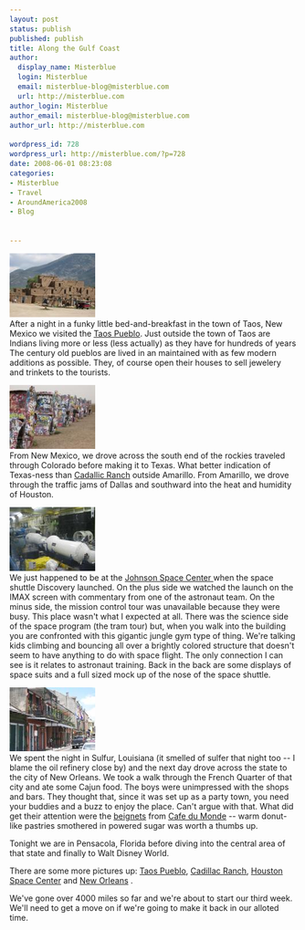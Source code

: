 ```yaml
---
layout: post
status: publish
published: publish
title: Along the Gulf Coast
author:
  display_name: Misterblue
  login: Misterblue
  email: misterblue-blog@misterblue.com
  url: http://misterblue.com
author_login: Misterblue
author_email: misterblue-blog@misterblue.com
author_url: http://misterblue.com

wordpress_id: 728
wordpress_url: http://misterblue.com/?p=728
date: 2008-06-01 08:23:08
categories:
- Misterblue
- Travel
- AroundAmerica2008
- Blog


---
```

<div class="g2image_float_left"><a href="/images/oldimages/IMG_2653.jpg"><img src="/images/oldimages/thumb/IMG_2653.jpg" class="oldImageThumb"/></a></div>After a night in a funky little bed-and-breakfast in
the town of Taos, New Mexico
we visited the 
<a href="http://www.taospueblo.com/">Taos Pueblo</a>.
Just outside the town of Taos are Indians
living more or less (less actually) as they have for hundreds of years
The century old pueblos are lived in an maintained with as few
modern additions as possible.
They, of course open their houses to sell jewelery 
and trinkets to the tourists.
<p>
</p>
<div class="g2image_float_right"><a href="/images/oldimages/IMG_2685.jpg"><img src="/images/oldimages/thumb/IMG_2685.jpg" class="oldImageThumb"/></a></div>From New Mexico, we drove across the south end of the rockies
traveled through Colorado before making it to Texas.
What better indication of Texas-ness than
<a href="http://www.roadsideamerica.com/story/2220">Cadallic Ranch</a>
outside Amarillo.
From Amarillo, we drove through the traffic jams of Dallas
and southward into the heat and humidity of Houston.

<p>
<div class="g2image_float_left"><a href="/images/oldimages/IMG_2722.jpg"><img src="/images/oldimages/thumb/IMG_2722.jpg" class="oldImageThumb"/></a></div>We just happened to be at the 
<a href="http://www.spacecenter.org/">Johnson Space Center </a>
when the 
space shuttle Discovery launched. 
On the plus side we watched the launch on the IMAX screen with 
commentary from one of the astronaut team. 
On the minus side, the mission control tour was
unavailable because they were busy.
This place wasn't what I expected at all.
There was the science side of the space program (the tram tour)
but, when you walk into the building you are confronted with this
gigantic jungle gym type of thing.
We're talking kids climbing and bouncing all over a brightly
colored structure that doesn't seem to have anything to do with
space flight. The only connection I can see is it relates to
astronaut training. Back in the back are some displays of space
suits and a full sized mock up of the nose of the space shuttle.
</p>
<p>
<div class="g2image_float_right"><a href="/images/oldimages/IMG_2794.jpg"><img src="/images/oldimages/thumb/IMG_2794.jpg" class="oldImageThumb"/></a></div>We spent the night in Sulfur, Louisiana (it smelled of sulfer
that night too -- I blame the oil refinery close by)
and the next day drove across the state to the city of New Orleans.
We took a walk through the French Quarter of that city and
ate some Cajun food. 
The boys were unimpressed with the shops and bars. 
They thought that, since it was set up as a party town, 
you need your buddies and a buzz to enjoy the place. 
Can't argue with that.
What did get their attention were the 
<a href="http://en.wikipedia.org/wiki/Beignet">beignets</a>
from 
<a href="http://www.cafedumonde.com/main.html">Cafe du Monde</a>
-- warm donut-like pastries smothered in powered sugar was worth a thumbs up.
</p>
<p>
Tonight we are in Pensacola, Florida before diving into
the central area of that state and finally to
Walt Disney World.
</p>
<p>
There are some more pictures up:
<a href="http://pics.misterblue.com/v/20080500-Trip/20080529-TaosPueblo/">Taos Pueblo</a>, 
<a href="http://pics.misterblue.com/v/20080500-Trip/20080529-CadillacRanch/">Cadillac Ranch</a>,
<a href="http://pics.misterblue.com/v/20080500-Trip/20080530-HoustonSpaceCenter/">Houston Space Center</a>
and
<a href="http://pics.misterblue.com/v/20080500-Trip/20080601-NewOrleans/">New Orleans</a>
.
</p>
<p>
We've gone over 4000 miles so far and we're about to start our
third week. We'll need to get a move on if we're going to make
it back in our alloted time.
</p>

